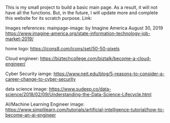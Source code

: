 This is my small project to build a basic main page. As a result, it will not have all the functions. But, in the future, I will update more and complete this website for its scratch purpose.
Link:

Images references:
mainpage-image: by Imagine America August 30, 2019
https://www.imagine-america.org/state-information-technology-job-market-2019/

home logo:
https://icons8.com/icons/set/50-50-pixels

Cloud engineer:
https://biztechcollege.com/biztalk/become-a-cloud-engineer/

Cyber Security iamge:
https://www.neit.edu/blog/5-reasons-to-consider-a-career-change-to-cyber-security

data science image: 
https://www.sudeep.co/data-science/2018/02/09/Understanding-the-Data-Science-Lifecycle.html

AI/Machine Learning Engineer image:
https://www.simplilearn.com/tutorials/artificial-intelligence-tutorial/how-to-become-an-ai-engineer